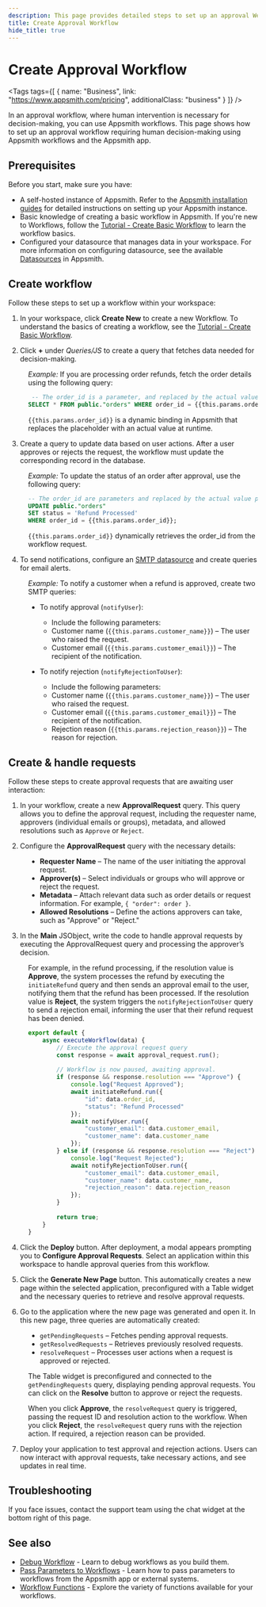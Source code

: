 ```yaml
---
description: This page provides detailed steps to set up an approval Webhook workflow on Appsmith.
title: Create Approval Workflow
hide_title: true
---
```

<!-- vale off -->

<div className="tag-wrapper">
 <h1>Create Approval Workflow</h1>

<Tags
tags={[
{ name: "Business", link: "https://www.appsmith.com/pricing", additionalClass: "business" }
]}
/>

</div>

<!-- vale on -->

In an approval workflow, where human intervention is necessary for decision-making, you can use Appsmith workflows. This page shows how to set up an approval workflow requiring human decision-making using Appsmith workflows and the Appsmith app.

<ZoomImage
  src="/img/appsmith-workflow-overview.png" 
  alt="Human-in-the-Loop Approval Workflow"
  caption="Human Intervention in an Approval Workflow"
/> 


## Prerequisites

Before you start, make sure you have:

* A self-hosted instance of Appsmith. Refer to the [Appsmith installation guides](/getting-started/setup/installation-guides) for detailed instructions on setting up your Appsmith instance.
* Basic knowledge of creating a basic workflow in Appsmith. If you're new to Workflows, follow the [Tutorial - Create Basic Workflow](/workflows/tutorials/create-workflow) to learn the workflow basics.
* Configured your datasource that manages data in your workspace. For more information on configuring datasource, see the available [Datasources](/connect-data/reference) in Appsmith.

## Create workflow

Follow these steps to set up a workflow within your workspace: 

1. In your workspace, click **Create New** to create a new Workflow. To understand the basics of creating a workflow, see the [Tutorial - Create Basic Workflow](/workflows/tutorials/create-workflow#create-workflow).

2. Click **+** under *Queries/JS* to create a query that fetches data needed for decision-making.

<dd>

*Example:* If you are processing order refunds, fetch the order details using the following query:

```sql
 -- The order_id is a parameter, and replaced by the actual value passed by the application
SELECT * FROM public."orders" WHERE order_id = {{this.params.order_id}};
```

`{{this.params.order_id}}` is a dynamic binding in Appsmith that replaces the placeholder with an actual value at runtime.

</dd>

3. Create a query to update data based on user actions. After a user approves or rejects the request, the workflow must update the corresponding record in the database.

<dd>

*Example:* To update the status of an order after approval, use the following query:

```sql
-- The order_id are parameters and replaced by the actual value passed by the application
UPDATE public."orders"  
SET status = 'Refund Processed'  
WHERE order_id = {{this.params.order_id}};
```

`{{this.params.order_id}}` dynamically retrieves the order_id from the workflow request.


</dd>

4. To send notifications, configure an [SMTP datasource](/connect-data/reference/using-smtp) and create queries for email alerts.

<dd>

*Example:*  To notify a customer when a refund is approved, create two SMTP queries:

- To notify approval (`notifyUser`):

    - Include the following parameters:
    - Customer name (`{{this.params.customer_name}}`) – The user who raised the request.
    - Customer email (`{{this.params.customer_email}}`) – The recipient of the notification.

- To notify rejection (`notifyRejectionToUser`):
    - Include the following parameters:
    - Customer name (`{{this.params.customer_name}}`) – The user who raised the request.
    - Customer email (`{{this.params.customer_email}}`) – The recipient of the notification.
    - Rejection reason (`{{this.params.rejection_reason}}`) – The reason for rejection.


</dd>

## Create & handle requests

Follow these steps to create approval requests that are awaiting user interaction: 


1. In your workflow, create a new **ApprovalRequest** query. This query allows you to define the approval request, including the requester name, approvers (individual emails or groups), metadata, and allowed resolutions such as `Approve` or `Reject`.

2. Configure the **ApprovalRequest** query with the necessary details:

<dd>

- **Requester Name** – The name of the user initiating the approval request.
- **Approver(s)** – Select individuals or groups who will approve or reject the request.
- **Metadata** – Attach relevant data such as order details or request information. For example, `{ "order": order }`.
- **Allowed Resolutions** – Define the actions approvers can take, such as "Approve" or "Reject."

</dd>

3. In the **Main** JSObject, write the code to handle approval requests by executing the ApprovalRequest query and processing the approver’s decision.

<dd>

For example, in the refund processing, if the resolution value is **Approve**, the system processes the refund by executing the `initiateRefund` query and then sends an approval email to the user, notifying them that the refund has been processed. If the resolution value is **Reject**, the system triggers the `notifyRejectionToUser` query to send a rejection email, informing the user that their refund request has been denied.

```javascript
export default {
    async executeWorkflow(data) {
        // Execute the approval request query
        const response = await approval_request.run();
        
        // Workflow is now paused, awaiting approval.
        if (response && response.resolution === "Approve") {
            console.log("Request Approved");
            await initiateRefund.run({
                "id": data.order_id,
                "status": "Refund Processed"
            });
            await notifyUser.run({
                "customer_email": data.customer_email,
                "customer_name": data.customer_name
            });
        } else if (response && response.resolution === "Reject") {
            console.log("Request Rejected");
            await notifyRejectionToUser.run({
                "customer_email": data.customer_email,
                "customer_name": data.customer_name,
                "rejection_reason": data.rejection_reason
            });
        }
        
        return true;
    }
}
```



</dd>

4. Click the **Deploy** button. After deployment, a modal appears prompting you to **Configure Approval Requests**. Select an application within this workspace to handle approval queries from this workflow. 


5. Click the **Generate New Page** button. This automatically creates a new page within the selected application, preconfigured with a Table widget and the necessary queries to retrieve and resolve approval requests. 

6. Go to the application where the new page was generated and open it. In this new page, three queries are automatically created:

<dd>

- `getPendingRequests` – Fetches pending approval requests.
- `getResolvedRequests` – Retrieves previously resolved requests.
- `resolveRequest` – Processes user actions when a request is approved or rejected.

The Table widget is preconfigured and connected to the `getPendingRequests` query, displaying pending approval requests. You can click on the **Resolve** button to approve or reject the requests.

When you click **Approve**, the `resolveRequest` query is triggered, passing the request ID and resolution action to the workflow. When you click **Reject**, the `resolveRequest` query runs with the rejection action. If required, a rejection reason can be provided.

</dd>

7. Deploy your application to test approval and rejection actions. Users can now interact with approval requests, take necessary actions, and see updates in real time.

## Troubleshooting

If you face issues, contact the support team using the chat widget at the bottom right of this page.

## See also

* [Debug Workflow](/workflows/how-to-guides/debug-workflow) - Learn to debug workflows as you build them.
* [Pass Parameters to Workflows](/workflows/reference/pass-parameters-to-workflows) - Learn how to pass parameters to workflows from the Appsmith app or external systems.
* [Workflow Functions](/workflows/reference/workflow-functions) - Explore the variety of functions available for your workflows.
